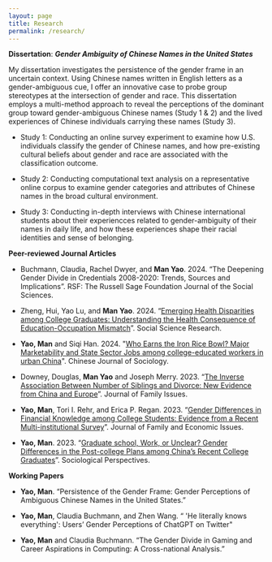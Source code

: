 ```yaml
---
layout: page
title: Research
permalink: /research/
---
```


**Dissertation**: ***Gender Ambiguity of Chinese Names in the United States***

My dissertation investigates the persistence of the gender frame in an uncertain context. Using Chinese names written in English letters as a gender-ambiguous cue, I offer an innovative case to probe group stereotypes at the intersection of gender and race. This dissertation employs a multi-method approach to reveal the perceptions of the dominant group toward gender-ambiguous Chinese names (Study 1 & 2) and the lived experiences of Chinese individuals carrying these names (Study 3).


* Study 1: Conducting an online survey experiment to examine how U.S. individuals classify the gender of Chinese names, and how pre-existing cultural beliefs about gender and race are associated with the classification outcome.

* Study 2: Conducting computational text analysis on a representative online corpus to examine gender categories and attributes of Chinese names in the broad cultural environment.

* Study 3: Conducting in-depth interviews with Chinese international students about their experiencces related to gender-ambiguity of their names in daily life, and how these experiences shape their racial identities and sense of belonging.


**Peer-reviewed Journal Articles**

* Buchmann, Claudia, Rachel Dwyer, and **Man Yao**. 2024. “The Deepening Gender Divide in Credentials 2008-2020: Trends, Sources and Implications”. RSF: The Russell Sage Foundation Journal of the Social Sciences.

* Zheng, Hui, Yao Lu, and **Man Yao**. 2024. “[Emerging Health Disparities among College Graduates: Understanding the Health Consequence of Education-Occupation Mismatch](https://www.sciencedirect.com/science/article/abs/pii/S0049089X24000371)”. Social Science Research.
  
* **Yao, Man** and Siqi Han. 2024. "[Who Earns the Iron Rice Bowl? Major Marketability and State Sector Jobs among college-educated workers in urban China](https://journals.sagepub.com/doi/abs/10.1177/2057150X241237629)". Chinese Journal of Sociology.

* Downey, Douglas, **Man Yao** and Joseph Merry. 2023. “[The Inverse Association Between Number of Siblings and Divorce: New Evidence from China and Europe](https://journals.sagepub.com/doi/10.1177/0192513X231162977)”. Journal of Family Issues.

* **Yao, Man**, Tori I. Rehr, and Erica P. Regan. 2023. “[Gender Differences in Financial Knowledge among College Students: Evidence from a Recent Multi-institutional Survey](https://doi.org/10.1007/s10834-022-09860-1)”. Journal of Family and Economic Issues.

* **Yao, Man**. 2023. “[Graduate school, Work, or Unclear? Gender Differences in the Post-college Plans among China’s Recent College Graduates](https://doi.org/10.1177/07311214221124536)”. Sociological Perspectives.

**Working Papers**

* **Yao, Man**. “Persistence of the Gender Frame: Gender Perceptions of Ambiguous Chinese Names in the United States.”

* **Yao, Man**, Claudia Buchmann, and Zhen Wang. “ 'He literally knows everything': Users’ Gender Perceptions of ChatGPT on Twitter"

* **Yao, Man** and Claudia Buchmann. “The Gender Divide in Gaming and Career Aspirations in Computing: A Cross-national Analysis.”





